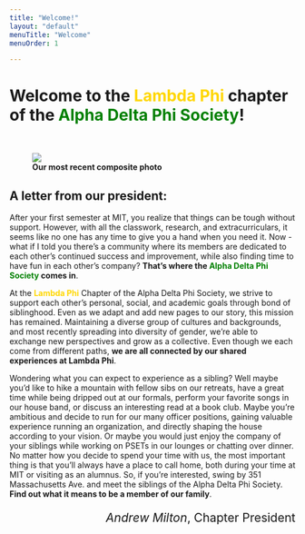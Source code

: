 ```yaml
---
title: "Welcome!"
layout: "default"
menuTitle: "Welcome"
menuOrder: 1

---
```


<div class="content container">


<h1 class="centeredHeader">Welcome to the <span style='color: gold'>Lambda Phi</span> chapter of the <span style='color: green'>Alpha Delta Phi Society</span>!</h1>
<br />
 
<figure>
<img src="/images/composites/Composite2023.png">
<figcaption><b>Our most recent composite photo</b></figcaption>
</figure>

<h2> A letter from our president: </h2>

<p>
After your first semester at MIT, you realize that things can be tough without support. However, with all the classwork, research, and extracurriculars, it seems like no one has any time to give you a hand when you need it. Now - what if I told you there’s a community where its members are dedicated to each other’s continued success and improvement, while also finding time to have fun in each other’s company? <b>That’s where the <span style="color: green">Alpha Delta Phi Society</span> comes in</b>.
</p>
<p> 
At the <b><span style='color:gold'>Lambda Phi</span></b> Chapter of the Alpha Delta Phi Society, we strive to support each other’s personal, social, and academic goals through bond of siblinghood. Even as we adapt and add new pages to our story, this mission has remained. Maintaining a diverse group of cultures and backgrounds, and most recently spreading into diversity of gender, we’re able to exchange new perspectives and grow as a collective. Even though we each come from different paths, <b>we are all connected by our shared experiences at Lambda Phi</b>.
<p>
Wondering what you can expect to experience as a sibling? Well maybe you’d like to hike a mountain with fellow sibs on our retreats, have a great time while being dripped out at our formals, perform your favorite songs in our house band, or discuss an interesting read at a book club. Maybe you’re ambitious and decide to run for our many officer positions, gaining valuable experience running an organization, and directly shaping the house according to your vision. Or maybe you would just enjoy the company of your siblings while working on PSETs in our lounges or chatting over dinner. No matter how you decide to spend your time with us, the most important thing is that you’ll always have a place to call home, both during your time at MIT or visiting as an alumnus. So, if you’re interested, swing by 351 Massachusetts Ave. and meet the siblings of the Alpha Delta Phi Society. <b>Find out what it means to be a member of our family</b>.
</p>

<p style='font-size: 1.5em; text-align: right'><i>Andrew Milton</i>, Chapter President</p>

<br />
<br />


</div>
